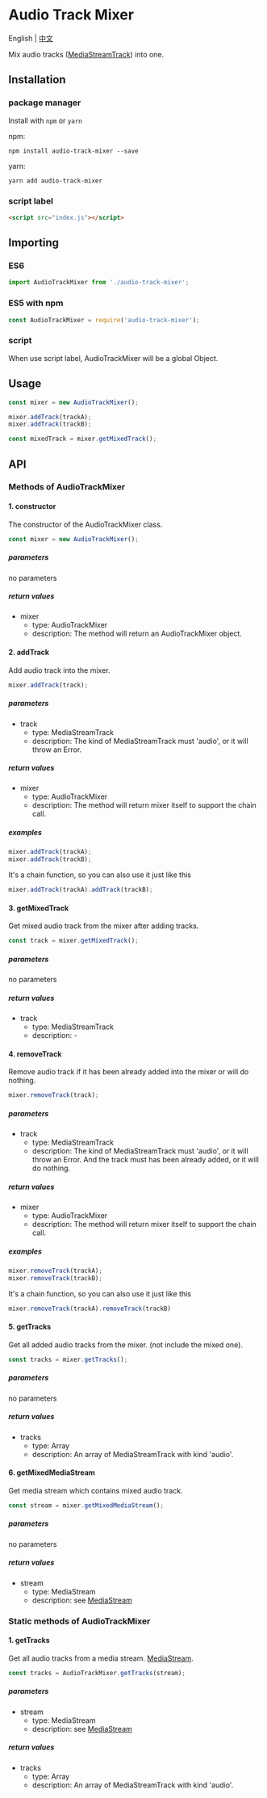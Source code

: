 # Audio Track Mixer

English | [中文](./README-zh_CN.md)

Mix audio tracks ([MediaStreamTrack](https://developer.mozilla.org/en-US/docs/Web/API/MediaStreamTrack)) into one.

## Installation

### package manager

Install with `npm` or `yarn`

npm:

```shell
npm install audio-track-mixer --save
```

yarn:

```shell
yarn add audio-track-mixer
```

### script label

```html
<script src="index.js"></script>
```


## Importing

### ES6

```js
import AudioTrackMixer from './audio-track-mixer';
```

### ES5 with npm

```js
const AudioTrackMixer = require('audio-track-mixer');
```

### script

When use script label, AudioTrackMixer will be a global Object.


## Usage

```js
const mixer = new AudioTrackMixer();

mixer.addTrack(trackA);
mixer.addTrack(trackB);

const mixedTrack = mixer.getMixedTrack();
```


## API


### Methods of AudioTrackMixer

#### 1. constructor

The constructor of the AudioTrackMixer class.

```js
const mixer = new AudioTrackMixer();
```

##### parameters

no parameters

##### return values

- mixer
  - type: AudioTrackMixer
  - description: The method will return an AudioTrackMixer object.


#### 2. addTrack

Add audio track into the mixer.

```js
mixer.addTrack(track);
```

##### parameters

- track
  - type: MediaStreamTrack
  - description: The kind of MediaStreamTrack must 'audio', or it will throw an Error.

##### return values

- mixer
  - type: AudioTrackMixer
  - description: The method will return mixer itself to support the chain call.


##### examples

```js
mixer.addTrack(trackA);
mixer.addTrack(trackB);
```

It's a chain function, so you can also use it just like this

```js
mixer.addTrack(trackA).addTrack(trackB);
```

#### 3. getMixedTrack

Get mixed audio track from the mixer after adding tracks.

```js
const track = mixer.getMixedTrack();
```

##### parameters

no parameters

##### return values

- track
  - type: MediaStreamTrack
  - description: -


#### 4. removeTrack

Remove audio track if it has been already added into the mixer or will do nothing.

```js
mixer.removeTrack(track);
```

##### parameters

- track
  - type: MediaStreamTrack
  - description: The kind of MediaStreamTrack must 'audio', or it will throw an Error. And the track must has been already added, or it will do nothing.

##### return values

- mixer
  - type: AudioTrackMixer
  - description: The method will return mixer itself to support the chain call.

##### examples

```js
mixer.removeTrack(trackA);
mixer.removeTrack(trackB);
```

It's a chain function, so you can also use it just like this

```js
mixer.removeTrack(trackA).removeTrack(trackB)
```


#### 5. getTracks

Get all added audio tracks from the mixer. (not include the mixed one).

```js
const tracks = mixer.getTracks();
```

##### parameters

no parameters

##### return values

- tracks
  - type: Array
  - description: An array of MediaStreamTrack with kind 'audio'.


#### 6. getMixedMediaStream

Get media stream which contains mixed audio track. 

```js
const stream = mixer.getMixedMediaStream();
```

##### parameters

no parameters

##### return values

- stream
  - type: MediaStream
  - description: see [MediaStream](https://developer.mozilla.org/en-US/docs/Web/API/MediaStream)


### Static methods of AudioTrackMixer

#### 1. getTracks

Get all audio tracks from a media stream.
[MediaStream](https://developer.mozilla.org/en-US/docs/Web/API/MediaStream).

```js
const tracks = AudioTrackMixer.getTracks(stream);
```

##### parameters

- stream
  - type: MediaStream
  - description: see [MediaStream](https://developer.mozilla.org/en-US/docs/Web/API/MediaStream)

##### return values

- tracks
  - type: Array
  - description: An array of MediaStreamTrack with kind 'audio'.
